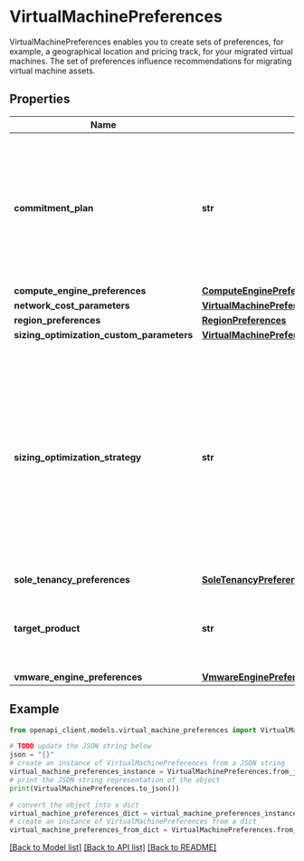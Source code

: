 # VirtualMachinePreferences

VirtualMachinePreferences enables you to create sets of preferences, for example, a geographical location and pricing track, for your migrated virtual machines. The set of preferences influence recommendations for migrating virtual machine assets.

## Properties

Name | Type | Description | Notes
------------ | ------------- | ------------- | -------------
**commitment_plan** | **str** | Commitment plan to consider when calculating costs for virtual machine insights and recommendations. If you are unsure which value to set, a 3 year commitment plan is often a good value to start with. | [optional] 
**compute_engine_preferences** | [**ComputeEnginePreferences**](ComputeEnginePreferences.md) |  | [optional] 
**network_cost_parameters** | [**VirtualMachinePreferencesNetworkCostParameters**](VirtualMachinePreferencesNetworkCostParameters.md) |  | [optional] 
**region_preferences** | [**RegionPreferences**](RegionPreferences.md) |  | [optional] 
**sizing_optimization_custom_parameters** | [**VirtualMachinePreferencesSizingOptimizationCustomParameters**](VirtualMachinePreferencesSizingOptimizationCustomParameters.md) |  | [optional] 
**sizing_optimization_strategy** | **str** | Sizing optimization strategy specifies the preferred strategy used when extrapolating usage data to calculate insights and recommendations for a virtual machine. If you are unsure which value to set, a moderate sizing optimization strategy is often a good value to start with. | [optional] 
**sole_tenancy_preferences** | [**SoleTenancyPreferences**](SoleTenancyPreferences.md) |  | [optional] 
**target_product** | **str** | Target product for assets using this preference set. Specify either target product or business goal, but not both. | [optional] 
**vmware_engine_preferences** | [**VmwareEnginePreferences**](VmwareEnginePreferences.md) |  | [optional] 

## Example

```python
from openapi_client.models.virtual_machine_preferences import VirtualMachinePreferences

# TODO update the JSON string below
json = "{}"
# create an instance of VirtualMachinePreferences from a JSON string
virtual_machine_preferences_instance = VirtualMachinePreferences.from_json(json)
# print the JSON string representation of the object
print(VirtualMachinePreferences.to_json())

# convert the object into a dict
virtual_machine_preferences_dict = virtual_machine_preferences_instance.to_dict()
# create an instance of VirtualMachinePreferences from a dict
virtual_machine_preferences_from_dict = VirtualMachinePreferences.from_dict(virtual_machine_preferences_dict)
```
[[Back to Model list]](../README.md#documentation-for-models) [[Back to API list]](../README.md#documentation-for-api-endpoints) [[Back to README]](../README.md)


